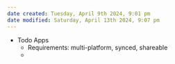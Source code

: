 ```yaml
---
date created: Tuesday, April 9th 2024, 9:01 pm
date modified: Saturday, April 13th 2024, 9:07 pm
---
```


- Todo Apps
	- Requirements: multi-platform, synced, shareable
	- 